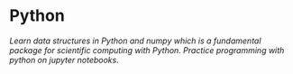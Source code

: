 # Python

*Learn data structures in Python and numpy which is a fundamental package for scientific computing with Python.
Practice programming with python on jupyter notebooks.*